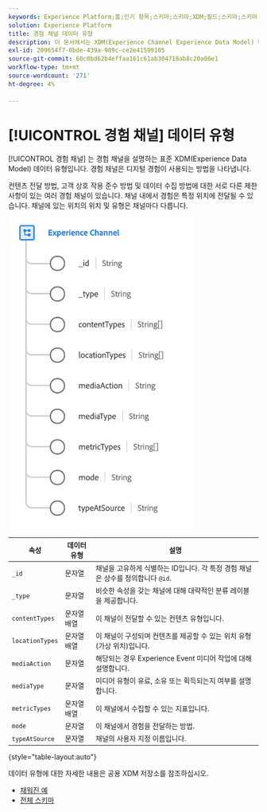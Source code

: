 ```yaml
---
keywords: Experience Platform;홈;인기 항목;스키마;스키마;XDM;필드;스키마;스키마;웹 페이지 정보;데이터 유형;데이터 유형;데이터 유형;웹 페이지
solution: Experience Platform
title: 경험 채널 데이터 유형
description: 이 문서에서는 XDM(Experience Channel Experience Data Model) 데이터 유형에 대한 개요를 제공합니다.
exl-id: 209654f7-0bde-439a-989c-ce2e41599105
source-git-commit: 60c0bd62b4effaa161c61ab304718ab8c20a06e1
workflow-type: tm+mt
source-wordcount: '271'
ht-degree: 4%

---
```


# [!UICONTROL 경험 채널] 데이터 유형

[!UICONTROL 경험 채널] 는 경험 채널을 설명하는 표준 XDM(Experience Data Model) 데이터 유형입니다. 경험 채널은 디지털 경험이 사용되는 방법을 나타냅니다.

컨텐츠 전달 방법, 고객 상호 작용 준수 방법 및 데이터 수집 방법에 대한 서로 다른 제한 사항이 있는 여러 경험 채널이 있습니다. 채널 내에서 경험은 특정 위치에 전달될 수 있습니다. 채널에 있는 위치의 위치 및 유형은 채널마다 다릅니다.

![](../images/data-types/experience-channel.png)

| 속성 | 데이터 유형 | 설명 |
| --- | --- | --- |
| `_id` | 문자열 | 채널을 고유하게 식별하는 ID입니다. 각 특정 경험 채널은 상수를 정의합니다 `@id`. |
| `_type` | 문자열 | 비슷한 속성을 갖는 채널에 대해 대략적인 분류 레이블을 제공합니다. |
| `contentTypes` | 문자열 배열 | 이 채널이 전달할 수 있는 컨텐츠 유형입니다. |
| `locationTypes` | 문자열 배열 | 이 채널이 구성되며 컨텐츠를 제공할 수 있는 위치 유형(가상 위치)입니다. |
| `mediaAction` | 문자열 | 해당되는 경우 Experience Event 미디어 작업에 대해 설명합니다. |
| `mediaType` | 문자열 | 미디어 유형이 유료, 소유 또는 획득되는지 여부를 설명합니다. |
| `metricTypes` | 문자열 배열 | 이 채널에서 수집할 수 있는 지표입니다. |
| `mode` | 문자열 | 이 채널에서 경험을 전달하는 방법. |
| `typeAtSource` | 문자열 | 채널의 사용자 지정 이름입니다. |

{style=&quot;table-layout:auto&quot;}

데이터 유형에 대한 자세한 내용은 공용 XDM 저장소를 참조하십시오.

* [채워진 예](https://github.com/adobe/xdm/blob/master/components/datatypes/channels/channel.example.1.json)
* [전체 스키마](https://github.com/adobe/xdm/blob/master/components/datatypes/channels/channel.schema.json)
